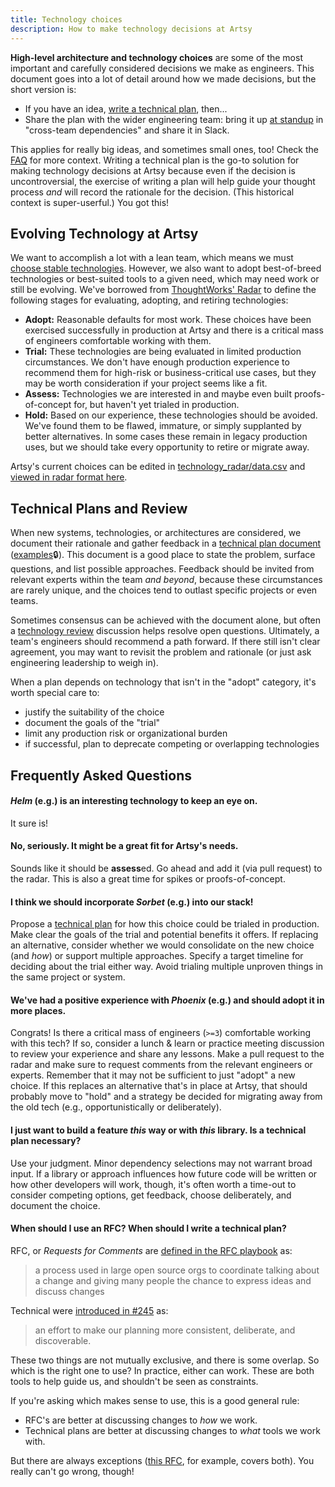```yaml
---
title: Technology choices
description: How to make technology decisions at Artsy
---
```


**High-level architecture and technology choices** are some of the most important and carefully considered
decisions we make as engineers. This document goes into a lot of detail around how we made decisions, but the short
version is:

- If you have an idea,
  [write a technical plan](https://www.notion.so/artsy/Technical-Plans-f94b206fcec54cee8b4d864e67d5b70f), then...
- Share the plan with the wider engineering team: bring it up
  [at standup](https://github.com/artsy/README/blob/master/events/open-standup.md) in "cross-team dependencies" and
  share it in Slack.

This applies for really big ideas, and sometimes small ones, too! Check the [FAQ](#frequently-asked-questions) for
more context. Writing a technical plan is the go-to solution for making technology decisions at Artsy because even
if the decision is uncontroversial, the exercise of writing a plan will help guide your thought process _and_ will
record the rationale for the decision. (This historical context is super-userful.) You got this!

## Evolving Technology at Artsy

We want to accomplish a lot with a lean team, which means we must
[choose stable technologies](http://boringtechnology.club/). However, we also want to adopt best-of-breed
technologies or best-suited tools to a given need, which may need work or still be evolving. We've borrowed from
[ThoughtWorks' Radar](https://www.thoughtworks.com/radar/faq) to define the following stages for evaluating,
adopting, and retiring technologies:

- **Adopt:** Reasonable defaults for most work. These choices have been exercised successfully in production at
  Artsy and there is a critical mass of engineers comfortable working with them.
- **Trial:** These technologies are being evaluated in limited production circumstances. We don't have enough
  production experience to recommend them for high-risk or business-critical use cases, but they may be worth
  consideration if your project seems like a fit.
- **Assess:** Technologies we are interested in and maybe even built proofs-of-concept for, but haven't yet trialed
  in production.
- **Hold:** Based on our experience, these technologies should be avoided. We've found them to be flawed, immature,
  or simply supplanted by better alternatives. In some cases these remain in legacy production uses, but we should
  take every opportunity to retire or migrate away.

Artsy's current choices can be edited in [technology_radar/data.csv](/playbooks/technology_radar/data.csv) and
[viewed in radar format here](https://radar.thoughtworks.com/?sheetId=https%3A%2F%2Fraw.githubusercontent.com%2Fartsy%2Freadme%2Fmaster%2Fplaybooks%2Ftechnology_radar%2Fdata.csv).

## Technical Plans and Review

When new systems, technologies, or architectures are considered, we document their rationale and gather feedback in
a [technical plan document](https://github.com/artsy/README/issues/245)
([examples](https://www.notion.so/artsy/Technical-Plans-f94b206fcec54cee8b4d864e67d5b70f)🔒). This document is a
good place to state the problem, surface questions, and list possible approaches. Feedback should be invited from
relevant experts within the team _and beyond_, because these circumstances are rarely unique, and the choices tend
to outlast specific projects or even teams.

Sometimes consensus can be achieved with the document alone, but often a [technology review]() discussion helps
resolve open questions. Ultimately, a team's engineers should recommend a path forward. If there still isn't clear
agreement, you may want to revisit the problem and rationale (or just ask engineering leadership to weigh in).

When a plan depends on technology that isn't in the "adopt" category, it's worth special care to:

- justify the suitability of the choice
- document the goals of the "trial"
- limit any production risk or organizational burden
- if successful, plan to deprecate competing or overlapping technologies

## Frequently Asked Questions

#### _Helm_ (e.g.) is an interesting technology to keep an eye on.

It sure is!

#### No, seriously. It might be a great fit for Artsy's needs.

Sounds like it should be **assess**ed. Go ahead and add it (via pull request) to the radar. This is also a great
time for spikes or proofs-of-concept.

#### I think we should incorporate _Sorbet_ (e.g.) into our stack!

Propose a [technical plan](#technical-plans-and-review) for how this choice could be trialed in production. Make
clear the goals of the trial and potential benefits it offers. If replacing an alternative, consider whether we
would consolidate on the new choice (and _how_) or support multiple approaches. Specify a target timeline for
deciding about the trial either way. Avoid trialing multiple unproven things in the same project or system.

#### We've had a positive experience with _Phoenix_ (e.g.) and should adopt it in more places.

Congrats! Is there a critical mass of engineers (`>=3`) comfortable working with this tech? If so, consider a lunch
& learn or practice meeting discussion to review your experience and share any lessons. Make a pull request to the
radar and make sure to request comments from the relevant engineers or experts. Remember that it may not be
sufficient to just "adopt" a new choice. If this replaces an alternative that's in place at Artsy, that should
probably move to "hold" and a strategy be decided for migrating away from the old tech (e.g., opportunistically or
deliberately).

#### I just want to build a feature _this_ way or with _this_ library. Is a technical plan necessary?

Use your judgment. Minor dependency selections may not warrant broad input. If a library or approach influences how
future code will be written or how other developers will work, though, it's often worth a time-out to consider
competing options, get feedback, choose deliberately, and document the choice.

#### When should I use an RFC? When should I write a technical plan?

RFC, or _Requests for Comments_ are
[defined in the RFC playbook](https://github.com/artsy/README/blob/master/playbooks/rfcs.md) as:

> a process used in large open source orgs to coordinate talking about a change and giving many people the chance
> to express ideas and discuss changes

Technical were [introduced in #245](https://github.com/artsy/README/issues/245) as:

> an effort to make our planning more consistent, deliberate, and discoverable.

These two things are not mutually exclusive, and there is some overlap. So which is the right one to use? In
practice, either can work. These are both tools to help guide us, and shouldn't be seen as constraints.

If you're asking which makes sense to use, this is a good general rule:

- RFC's are better at discussing changes to _how_ we work.
- Technical plans are better at discussing changes to _what_ tools we work with.

But there are always exceptions ([this RFC](https://github.com/artsy/README/issues/268), for example, covers both).
You really can't go wrong, though!

